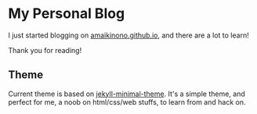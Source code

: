 # My Personal Blog

I just started blogging on [amaikinono.github.io](https://amaikinono.github.io), and there are a lot to learn!

Thank you for reading!

## Theme

Current theme is based on [jekyll-minimal-theme](https://github.com/henrythemes/jekyll-minimal-theme). It's a simple theme, and perfect for me, a noob on html/css/web stuffs, to learn from and hack on.
